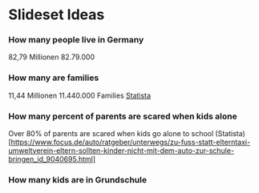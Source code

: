 # Slideset Ideas

### How many people live in Germany
82,79 Millionen
82.79.000

### How many are families
11,44 Millionen
11.440.000 Families
[Statista](https://de.statista.com/statistik/daten/studie/2281/umfrage/anzahl-der-familien-in-deutschland/)

### How many percent of parents are scared when kids alone
Over 80% of parents are scared when kids go alone to school
(Statista)[https://www.focus.de/auto/ratgeber/unterwegs/zu-fuss-statt-elterntaxi-umweltverein-eltern-sollten-kinder-nicht-mit-dem-auto-zur-schule-bringen_id_9040695.html]

### How many kids are in Grundschule
